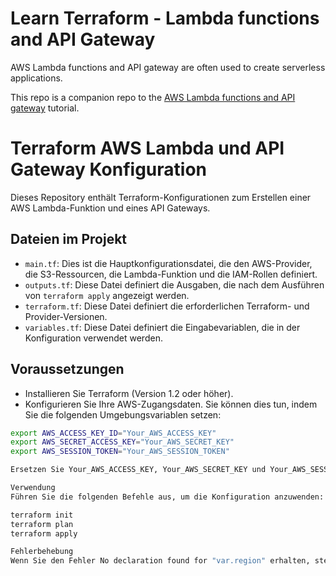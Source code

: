 # Learn Terraform - Lambda functions and API Gateway

AWS Lambda functions and API gateway are often used to create serverless
applications.

This repo is a companion repo to the [AWS Lambda functions and API gateway](https://developer.hashicorp.com/terraform/tutorials/aws/lambda-api-gateway) tutorial.

# Terraform AWS Lambda und API Gateway Konfiguration
Dieses Repository enthält Terraform-Konfigurationen zum Erstellen einer AWS Lambda-Funktion und eines API Gateways.

## Dateien im Projekt
- `main.tf`: Dies ist die Hauptkonfigurationsdatei, die den AWS-Provider, die S3-Ressourcen, die Lambda-Funktion und die IAM-Rollen definiert.
- `outputs.tf`: Diese Datei definiert die Ausgaben, die nach dem Ausführen von `terraform apply` angezeigt werden.
- `terraform.tf`: Diese Datei definiert die erforderlichen Terraform- und Provider-Versionen.
- `variables.tf`: Diese Datei definiert die Eingabevariablen, die in der Konfiguration verwendet werden.

## Voraussetzungen
- Installieren Sie Terraform (Version 1.2 oder höher).
- Konfigurieren Sie Ihre AWS-Zugangsdaten. Sie können dies tun, indem Sie die folgenden Umgebungsvariablen setzen:

```bash
export AWS_ACCESS_KEY_ID="Your_AWS_ACCESS_KEY"
export AWS_SECRET_ACCESS_KEY="Your_AWS_SECRET_KEY"
export AWS_SESSION_TOKEN="Your_AWS_SESSION_TOKEN"

Ersetzen Sie Your_AWS_ACCESS_KEY, Your_AWS_SECRET_KEY und Your_AWS_SESSION_TOKEN durch Ihre tatsächlichen AWS-Zugangsdaten.

Verwendung
Führen Sie die folgenden Befehle aus, um die Konfiguration anzuwenden:

terraform init
terraform plan
terraform apply

Fehlerbehebung
Wenn Sie den Fehler No declaration found for "var.region" erhalten, stellen Sie sicher, dass alle Ihre Terraform-Dateien im selben Verzeichnis liegen und dass es keine Tippfehler in den Variablennamen gibt.
